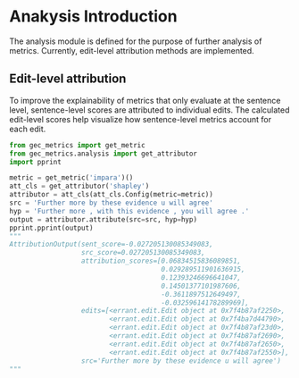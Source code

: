 # Anakysis Introduction

The analysis module is defined for the purpose of further analysis of metrics. Currently, edit-level attribution methods are implemented.

## Edit-level attribution

To improve the explainability of metrics that only evaluate at the sentence level, sentence-level scores are attributed to individual edits. The calculated edit-level scores help visualize how sentence-level metrics account for each edit.

```python
from gec_metrics import get_metric
from gec_metrics.analysis import get_attributor
import pprint

metric = get_metric('impara')()
att_cls = get_attributor('shapley')
attributor = att_cls(att_cls.Config(metric=metric))
src = 'Further more by these evidence u will agree'
hyp = 'Further more , with this evidence , you will agree .'
output = attributor.attribute(src=src, hyp=hyp)
pprint.pprint(output)
"""
AttributionOutput(sent_score=-0.027205130085349083,
                  src_score=0.027205130085349083,
                  attribution_scores=[0.06834515836089851,
                                      0.029289511901636915,
                                      0.12393246696641047,
                                      0.14501377101987606,
                                      -0.3611897512649497,
                                      -0.03259614178289969],
                  edits=[<errant.edit.Edit object at 0x7f4b87af2250>,
                         <errant.edit.Edit object at 0x7f4ba7d44790>,
                         <errant.edit.Edit object at 0x7f4b87af23d0>,
                         <errant.edit.Edit object at 0x7f4b87af2690>,
                         <errant.edit.Edit object at 0x7f4b87af2650>,
                         <errant.edit.Edit object at 0x7f4b87af2550>],
                  src='Further more by these evidence u will agree')
"""
```
